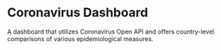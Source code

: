 # Coronavirus Dashboard
 A dashboard that utilizes Coronavirus Open API and offers country-level comparisons of various epidemiological measures. 
